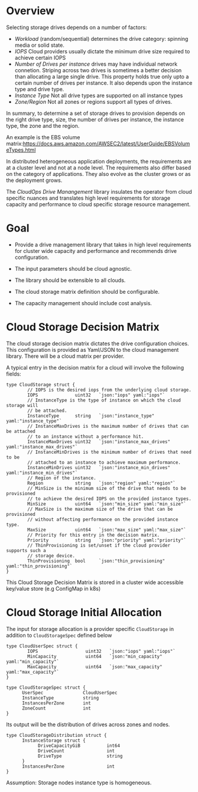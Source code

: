 # Overview

Selecting storage drives depends on a number of factors:

-  *Workload* (random/sequential) determines the drive category: spinning media or solid state.
-  *IOPS*  Cloud providers usually dictate the minimum drive size required to achieve certain IOPS
-  *Number of Drives per instance* drives may have individual network connetion. Striping across two drives is sometimes a better decision than allocating a large single drive. This property holds true only upto a certain number of drives per instance. It also depends upon the instance type and drive type.
-  *Instance Type* Not all drive types are supported on all instance types
-  *Zone/Region* Not all zones or regions support all types of drives.

In summary, to determine a set of storage drives to provision depends on the right drive type, size, the number of drives per instance, the instance type, the zone and the region.

An example is the EBS volume matrix:https://docs.aws.amazon.com/AWSEC2/latest/UserGuide/EBSVolumeTypes.html

In distributed heterogeneous application deployments, the requirements are at a cluster level and not at a node level. The requirements also differ based on the category of applications. They also evolve as the cluster grows or as the deployment grows.

The *CloudOps Drive Manangement* library insulates the operator from cloud specific nuances and translates high level requirements for storage capacity and performance to cloud specific storage resource management.


# Goal

- Provide a drive management library that takes in high level requirements for cluster wide capacity and performance and recommends drive configuration.

- The input parameters should be cloud agnostic.

- The library should be extensible to all clouds.

- The cloud storage matrix definition should be configurable.

- The capacity management should include cost analysis.


# Cloud Storage Decision Matrix

The cloud storage decision matrix dictates the drive configuration choices. This configuration is provided as Yaml/JSON to the cloud management library. There will be a cloud matrix per provider.

A typical entry in the decision matrix for a cloud will involve the following fields:

```
type CloudStorage struct {
        // IOPS is the desired iops from the underlying cloud storage.
        IOPS              uint32   `json:"iops" yaml:"iops"`
        // InstanceType is the type of instance on which the cloud storage will
        // be attached.
        InstanceType      string   `json:"instance_type" yaml:"instance_type"`
        // InstanceMaxDrives is the maximum number of drives that can be attached
        // to an instance without a performance hit.
        InstanceMaxDrives uint32   `json:"instance_max_drives" yaml:"instance_max_drives"`
        // InstanceMinDrives is the minimum number of drives that need to be
        // attached to an instance to achieve maximum performance.
        InstanceMinDrives uint32   `json:"instance_min_drives" yaml:"instance_min_drives"`
        // Region of the instance.
        Region            string   `json:"region" yaml:"region"`
        // MinSize is the minimum size of the drive that needs to be provisioned
        // to achieve the desired IOPS on the provided instance types.
        MinSize           uint64   `json:"min_size" yaml:"min_size"`
        // MaxSize is the maximum size of the drive that can be provisioned
        // without affecting performance on the provided instance type.
        MaxSize           uint64   `json:"max_size" yaml:"max_size"`
        // Priority for this entry in the decision matrix.
        Priority          string   `json:"priority" yaml:"priority"`
        // ThinProvisioning is set/unset if the cloud provider supports such a
        // storage device.
        ThinProvisioning  bool     `json:"thin_provisioning" yaml:"thin_provisioning"`
}
```

This Cloud Storage Decision Matrix is stored in a cluster wide accessible key/value store (e.g ConfigMap in k8s)

# Cloud Storage Initial Allocation

The input for storage allocation is a provider specific `CloudStorage` in addition to `CloudStorageSpec` defined below

```
type CloudUserSpec struct {
        IOPS                  uint32   `json:"iops" yaml:"iops"`
        MinCapacity           uint64   `json:"min_capacity" yaml:"min_capacity"`
        MaxCapacity           uint64   `json:"max_capacity" yaml:"max_capacity"`
}

type CloudStorageSpec struct {
      UserSpec               CloudUserSpec
      InstanceType           string
      InstancesPerZone       int
      ZoneCount              int
}

```

Its output will be the distribution of drives across zones and nodes.

```
type CloudStorageDistribution struct {
      InstanceStorage struct {
            DriveCapacityGiB          int64
            DriveCount                int
            DriveType                 string
      }
      InstancesPerZone                int
}

```

Assumption: Storage nodes instance type is homogeneous.
